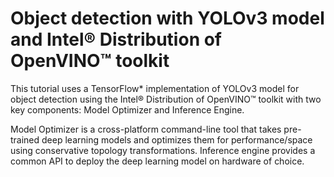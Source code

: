 # Object detection with YOLOv3 model and Intel® Distribution of OpenVINO™ toolkit

This tutorial uses a TensorFlow* implementation of YOLOv3 model for object detection using the Intel® Distribution of OpenVINO™ toolkit with two key components: Model Optimizer and Inference Engine.

Model Optimizer is a cross-platform command-line tool that takes pre-trained deep learning models and optimizes them for performance/space using conservative topology transformations. Inference engine provides a common API to deploy the deep learning model on hardware of choice.
